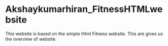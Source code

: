 # Akshaykumarhiran_FitnessHTMLwebsite
This website is based on the simple Html Fitness website. This are gives us the overview of website.
